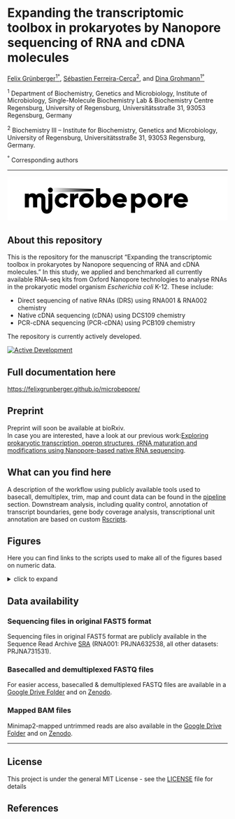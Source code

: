 Expanding the transcriptomic toolbox in prokaryotes by Nanopore
sequencing of RNA and cDNA molecules
================
<a href="https://orcid.org/0000-0001-7444-2408">Felix
Grünberger<sup>1°</sup></a>,
<a href="https://orcid.org/0000-0002-0522-843X">Sébastien
Ferreira-Cerca<sup>2</sup></a>, and
<a href="https://orcid.org/0000-0002-0570-2517">Dina
Grohmann<sup>1°</sup></a>  

<sup>1</sup> Department of Biochemistry, Genetics and Microbiology,
Institute of Microbiology, Single-Molecule Biochemistry Lab &
Biochemistry Centre Regensburg, University of Regensburg,
Universitätsstraße 31, 93053 Regensburg, Germany

<sup>2</sup> Biochemistry III – Institute for Biochemistry, Genetics and
Microbiology, University of Regensburg, Universitätsstraße 31, 93053
Regensburg, Germany.

<sup>°</sup> Corresponding authors

<!-- README.md is generated from README.Rmd. Please edit that file -->

------------------------------------------------------------------------

![](docs/assets/images/microbepore_logo.png)

## About this repository

This is the repository for the manuscript “Expanding the transcriptomic
toolbox in prokaryotes by Nanopore sequencing of RNA and cDNA
molecules.” In this study, we applied and benchmarked all currently
available RNA-seq kits from Oxford Nanopore technologies to analyse RNAs
in the prokaryotic model organism *Escherichia coli* K-12. These
include:  
- Direct sequencing of native RNAs (DRS) using RNA001 & RNA002
chemistry  
- Native cDNA sequencing (cDNA) using DCS109 chemistry  
- PCR-cDNA sequencing (PCR-cDNA) using PCB109 chemistry

The repository is currently actively developed.

[![Active
Development](https://img.shields.io/badge/Maintenance%20Level-Actively%20Developed-brightgreen.svg)](https://gist.github.com/cheerfulstoic/d107229326a01ff0f333a1d3476e068d)

## Full documentation here

<https://felixgrunberger.github.io/microbepore/>

## Preprint

Preprint will soon be available at bioRxiv.  
In case you are interested, have a look at our previous work:[Exploring
prokaryotic transcription, operon structures, rRNA maturation and
modifications using Nanopore-based native RNA
sequencing](%22https://www.biorxiv.org/content/10.1101/2019.12.18.880849v2%22).

## What can you find here

A description of the workflow using publicly available tools used to
basecall, demultiplex, trim, map and count data can be found in the
[pipeline](pipeline) section. Downstream analysis, including quality
control, annotation of transcript boundaries, gene body coverage
analysis, transcriptional unit annotation are based on custom
[Rscripts](Rscripts).

## Figures

Here you can find links to the scripts used to make all of the figures
based on numeric data.

<details>
<summary>
click to expand
</summary>

|               |     |     |                                                                          |
|---------------|-----|-----|--------------------------------------------------------------------------|
| Main          | 1   | A   | NA                                                                       |
| Main          | 1   | B   | NA                                                                       |
| Main          | 1   | C   | NA                                                                       |
| Main          | 1   | D   | NA                                                                       |
| Main          | 2   | A   | [Rscripts/salmon\_analysis.R](Rscripts/salmon_analysis.R)                |
| Main          | 2   | B   | [Rscripts/salmon\_analysis.R](Rscripts/salmon_analysis.R)                |
| Main          | 2   | C   | [Rscripts/salmon\_analysis.R](Rscripts/salmon_analysis.R)                |
| Main          | 3   | A   | [Rscripts/example\_coverage\_plots.R](Rscripts/example_coverage_plots.R) |
| Main          | 3   | B   | [Rscripts/end5\_detection.R](Rscripts/end5_detection.R)                  |
| Main          | 3   | C   | [Rscripts/end3\_detection.R](Rscripts/end3_detection.R)                  |
| Main          | 4   | A   | [Rscripts/gene\_body\_coverage.R](Rscripts/gene_body_coverage.R)         |
| Main          | 4   | B   | NA                                                                       |
| Main          | 4   | C   | [Rscripts/gene\_body\_coverage.R](Rscripts/gene_body_coverage.R)         |
| Main          | 4   | D   | [Rscripts/gene\_body\_coverage.R](Rscripts/gene_body_coverage.R)         |
| Main          | 4   | E   | [Rscripts/gene\_body\_coverage.R](Rscripts/gene_body_coverage.R)         |
| Main          | 4   | F   | [Rscripts/gene\_body\_coverage.R](Rscripts/gene_body_coverage.R)         |
| Main          | 5   | A   | [Rscripts/example\_coverage\_plots.R](Rscripts/example_coverage_plots.R) |
| Main          | 5   | B   | [Rscripts/operon\_analysis.R](Rscripts/operon_analysis.R)                |
| Main          | 5   | C   | [Rscripts/operon\_analysis.R](Rscripts/operon_analysis.R)                |
| Supplementary | 1   | NA  | NA                                                                       |
| Supplementary | 2   | A   | [Rscripts/bioanalyzer\_analysis.R](Rscripts/bioanalyzer_analysis.R)      |
| Supplementary | 2   | B   | [Rscripts/bioanalyzer\_analysis.R](Rscripts/bioanalyzer_analysis.R)      |
| Supplementary | 3   | A   | [Rscripts/raw\_read\_analysis.R](Rscripts/raw_read_analysis.R)           |
| Supplementary | 3   | B   | [Rscripts/raw\_read\_analysis.R](Rscripts/raw_read_analysis.R)           |
| Supplementary | 4   | A   | [Rscripts/raw\_read\_analysis.R](Rscripts/raw_read_analysis.R)           |
| Supplementary | 4   | B   | [Rscripts/raw\_read\_analysis.R](Rscripts/raw_read_analysis.R)           |
| Supplementary | 4   | C   | [Rscripts/raw\_read\_analysis.R](Rscripts/raw_read_analysis.R)           |
| Supplementary | 5   | A   | [Rscripts/mapped\_read\_analysis.R](Rscripts/mapped_read_analysis.R)     |
| Supplementary | 5   | B   | [Rscripts/mapped\_read\_analysis.R](Rscripts/mapped_read_analysis.R)     |
| Supplementary | 6   | A   | [Rscripts/mapped\_read\_analysis.R](Rscripts/mapped_read_analysis.R)     |
| Supplementary | 6   | B   | [Rscripts/mapped\_read\_analysis.R](Rscripts/mapped_read_analysis.R)     |
| Supplementary | 6   | C   | [Rscripts/mapped\_read\_analysis.R](Rscripts/mapped_read_analysis.R)     |
| Supplementary | 6   | D   | [Rscripts/mapped\_read\_analysis.R](Rscripts/mapped_read_analysis.R)     |
| Supplementary | 7   | A   | [Rscripts/mapped\_read\_analysis2.R](Rscripts/mapped_read_analysis2.R)   |
| Supplementary | 7   | B   | [Rscripts/mapped\_read\_analysis2.R](Rscripts/mapped_read_analysis2.R)   |
| Supplementary | 8   | A   | [Rscripts/mapped\_read\_analysis2.R](Rscripts/mapped_read_analysis2.R)   |
| Supplementary | 8   | B   | [Rscripts/mapped\_read\_analysis2.R](Rscripts/mapped_read_analysis2.R)   |
| Supplementary | 9   | A   | [Rscripts/mapped\_read\_analysis2.R](Rscripts/mapped_read_analysis2.R)   |
| Supplementary | 9   | B   | [Rscripts/mapped\_read\_analysis2.R](Rscripts/mapped_read_analysis2.R)   |
| Supplementary | 9   | C   | [Rscripts/mapped\_read\_analysis2.R](Rscripts/mapped_read_analysis2.R)   |
| Supplementary | 9   | D   | [Rscripts/mapped\_read\_analysis2.R](Rscripts/mapped_read_analysis2.R)   |
| Supplementary | 9   | E   | [Rscripts/mapped\_read\_analysis2.R](Rscripts/mapped_read_analysis2.R)   |
| Supplementary | 10  | A   | [Rscripts/seq\_depth.R](Rscripts/seq_depth.R)                            |
| Supplementary | 10  | B   | [Rscripts/seq\_depth.R](Rscripts/seq_depth.R)                            |
| Supplementary | 10  | C   | [Rscripts/seq\_depth.R](Rscripts/seq_depth.R)                            |
| Supplementary | 11  | A   | [Rscripts/salmon\_analysis.R](Rscripts/salmon_analysis.R)                |
| Supplementary | 11  | B   | [Rscripts/salmon\_analysis.R](Rscripts/salmon_analysis.R)                |
| Supplementary | 12  | A   | NA                                                                       |
| Supplementary | 12  | B   | [Rscripts/pychopper\_trimming.R](Rscripts/pychopper_trimming.R)          |
| Supplementary | 12  | C   | [Rscripts/pychopper\_trimming.R](Rscripts/pychopper_trimming.R)          |
| Supplementary | 13  | A   | [Rscripts/read\_end\_identities.R](Rscripts/read_end_identities.R)       |
| Supplementary | 13  | B   | [Rscripts/read\_end\_identities.R](Rscripts/read_end_identities.R)       |
| Supplementary | 14  | A   | [Rscripts/end5\_detection.R](Rscripts/end5_detection.R)                  |
| Supplementary | 14  | B   | [Rscripts/end5\_detection.R](Rscripts/end5_detection.R)                  |
| Supplementary | 15  | A   | [Rscripts/end5\_detection.R](Rscripts/end5_detection.R)                  |
| Supplementary | 15  | B   | [Rscripts/end5\_detection.R](Rscripts/end5_detection.R)                  |
| Supplementary | 15  | C   | [Rscripts/end5\_detection.R](Rscripts/end5_detection.R)                  |
| Supplementary | 16  | A   | [Rscripts/end5\_detection.R](Rscripts/end5_detection.R)                  |
| Supplementary | 16  | B   | [Rscripts/end5\_detection.R](Rscripts/end5_detection.R)                  |
| Supplementary | 17  | A   | [Rscripts/end5\_detection.R](Rscripts/end5_detection.R)                  |
| Supplementary | 17  | B   | [Rscripts/end5\_detection.R](Rscripts/end5_detection.R)                  |
| Supplementary | 18  | A   | [Rscripts/end3\_detection.R](Rscripts/end3_detection.R)                  |
| Supplementary | 18  | B   | [Rscripts/end3\_detection.R](Rscripts/end3_detection.R)                  |
| Supplementary | 19  |     | [Rscripts/end3\_detection.R](Rscripts/end3_detection.R)                  |
| Supplementary | 20  | A   | [Rscripts/end3\_detection.R](Rscripts/end3_detection.R)                  |
| Supplementary | 20  | B   | [Rscripts/end3\_detection.R](Rscripts/end3_detection.R)                  |
| Supplementary | 21  | A   | [Rscripts/operon\_analysis.R](Rscripts/operon_analysis.R)                |
| Supplementary | 21  | B   | [Rscripts/operon\_analysis.R](Rscripts/operon_analysis.R)                |
| Supplementary | 22  | A   | NA                                                                       |
| Supplementary | 22  | B   | [Rscripts/example\_coverage\_plots.R](Rscripts/example_coverage_plots.R) |
| Supplementary | 22  | C   | [Rscripts/example\_coverage\_plots.R](Rscripts/example_coverage_plots.R) |
| Supplementary | 22  | D   | [Rscripts/example\_coverage\_plots.R](Rscripts/example_coverage_plots.R) |
| Supplementary | 23  | A   | NA                                                                       |
| Supplementary | 23  | B   | [Rscripts/example\_coverage\_plots.R](Rscripts/example_coverage_plots.R) |
| Supplementary | 23  | C   | [Rscripts/example\_coverage\_plots.R](Rscripts/example_coverage_plots.R) |
| Supplementary | 23  | D   | [Rscripts/example\_coverage\_plots.R](Rscripts/example_coverage_plots.R) |

</details>

## Data availability

### Sequencing files in original FAST5 format

Sequencing files in original FAST5 format are publicly available in the
Sequence Read Archive [SRA](https://www.ncbi.nlm.nih.gov/sra) (RNA001:
PRJNA632538, all other datasets: PRJNA731531).

### Basecalled and demultiplexed FASTQ files

For easier access, basecalled & demultiplexed FASTQ files are available
in a [Google Drive
Folder](https://drive.google.com/drive/folders/1RO1yIAXWSnKgfe4-XuYFUCioHnHHLrpC?usp=sharing) and on [Zenodo](zenodo.org/record/4879174#.YLSkjy221pQ).

### Mapped BAM files

Minimap2-mapped untrimmed reads are also available in the [Google Drive
Folder](https://drive.google.com/drive/folders/1RO1yIAXWSnKgfe4-XuYFUCioHnHHLrpC?usp=sharing) and on [Zenodo](zenodo.org/record/4879174#.YLSkjy221pQ).

------------------------------------------------------------------------

## License

This project is under the general MIT License - see the
[LICENSE](LICENSE) file for details

## References
